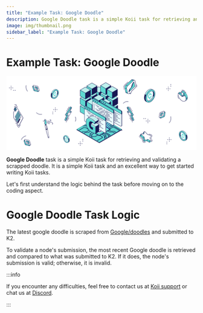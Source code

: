 ```yaml
---
title: "Example Task: Google Doodle"
description: Google Doodle task is a simple Koii task for retrieving and validating a scrapped doodle. It is a simple Koii task and an excellent way to get started writing Koii tasks.
image: img/thumbnail.png
sidebar_label: "Example Task: Google Doodle"
---
```


# Example Task: Google Doodle

![banner](../img/Example%20Task_%20Google%20Doodle.svg)

**Google Doodle** task is a simple Koii task for retrieving and validating a scrapped doodle. It is a simple Koii task and an excellent way to get started writing Koii tasks.

Let's first understand the logic behind the task before moving on to the coding aspect.

# Google Doodle Task Logic

The latest google doodle is scraped from [Google/doodles](https://www.google.com/doodles) and submitted to K2.

To validate a node's submission, the most recent Google doodle is retrieved and compared to what was submitted to K2. If it does, the node's submission is valid; otherwise, it is invalid.

:::info

If you encounter any difficulties, feel free to contact us at [Koii support](https://share.hsforms.com/1Nmy8p6zWSN2J2skJn5EcOQc20dg) or chat us at [Discord](https://discord.com/invite/koii).

:::
